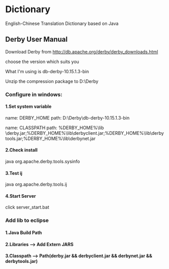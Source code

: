 # Dictionary
English-Chinese Translation Dictionary based on Java

## Derby User Manual
Download Derby from http://db.apache.org/derby/derby_downloads.html

choose the version which suits you

What I'm using is db-derby-10.15.1.3-bin

Unzip the compression package to D:\Derby

### Configure in windows:

#### 1.Set system variable

name: DERBY_HOME
path: D:\Derby\db-derby-10.15.1.3-bin

name: CLASSPATH
path: %DERBY_HOME%\lib \derby.jar;%DERBY_HOME%\lib\derbyclient.jar;%DERBY_HOME%\lib\derbytools.jar;%DERBY_HOME%\lib\derbynet.jar

#### 2.Check install

java org.apache.derby.tools.sysinfo

#### 3.Test ij

java org.apache.derby.tools.ij

#### 4.Start Server

click server_start.bat

### Add lib to eclipse

#### 1.Java Build Path

#### 2.Libraries -->  Add Extern JARS

#### 3.Classpath -->  Path(derby.jar && derbyclient.jar && derbynet.jar && derbytools.jar)
